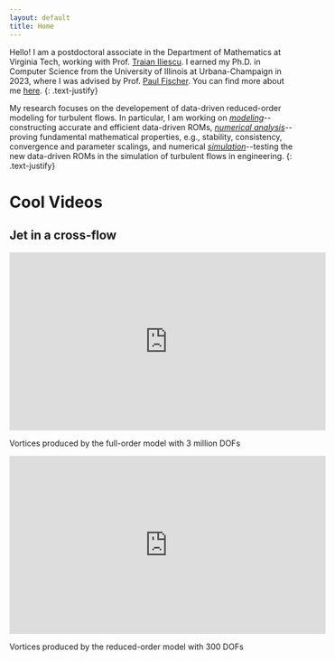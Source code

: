 ```yaml
---
layout: default
title: Home
---
```


<div class="main-content">

Hello! I am a postdoctoral associate in the Department of Mathematics at Virginia Tech, working with Prof. [Traian Iliescu](https://sites.google.com/view/iliescu/home?authuser=0). I earned my Ph.D. in Computer Science from the University of Illinois at Urbana-Champaign in 2023, where I was advised by Prof. [Paul Fischer](https://fischerp.cs.illinois.edu/). You can find more about me [here](about.md).
{: .text-justify}

My research focuses on the developement of data-driven reduced-order modeling for turbulent flows. In particular, I am working on <u><em>modeling</em></u>--constructing accurate and efficient data-driven ROMs, <u><em>numerical analysis</em></u>--proving fundamental mathematical properties, e.g., stability, consistency, convergence and parameter scalings, and numerical <u><em>simulation</em></u>--testing the new data-driven ROMs in the simulation of turbulent flows in engineering.
{: .text-justify}

</div>

# Cool Videos

## Jet in a cross-flow
<div class="video-row">
  <div class="video-container">
    <div class="video-iframe-wrapper">
      <iframe width="560" height="315" src="https://www.youtube.com/embed/HQ2Nmjd_lx4?autoplay=1&mute=1&loop=1&playlist=HQ2Nmjd_lx4" frameborder="0" allow="accelerometer; autoplay; clipboard-write; encrypted-media; gyroscope; picture-in-picture" allowfullscreen style="border: none;"></iframe>
    <div>
    <p class="video-title">Vortices produced by the full-order model with 3 million DOFs</p>
  </div>
  
  <div class="video-container">
    <div class="video-iframe-wrapper">
      <iframe width="560" height="315" src="https://www.youtube.com/embed/HQ2Nmjd_lx4?autoplay=1&mute=1&loop=1&playlist=HQ2Nmjd_lx4" frameborder="0" allow="accelerometer; autoplay; clipboard-write; encrypted-media; gyroscope; picture-in-picture" allowfullscreen style="border: none;"></iframe>
    <div>
    <p class="video-title">Vortices produced by the reduced-order model with 300 DOFs</p>
  </div>
</div>